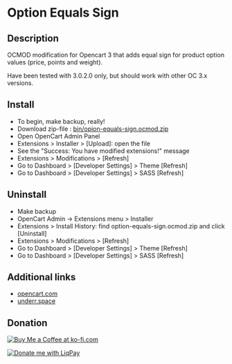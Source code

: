 # Option Equals Sign

## Description
OCMOD modification for Opencart 3 that adds equal sign for product option values (price, points and weight).

Have been tested with 3.0.2.0 only, but should work with other OC 3.x versions.

## Install
* To begin, make backup, really!
* Download zip-file : [bin/opion-equals-sign.ocmod.zip](https://github.com/underr-ua/ocmod3-option-equals-sign/blob/master/bin/option-equals-sign.ocmod.zip)
* Open OpenCart Admin Panel
* Extensions > Installer > [Upload]: open the file
* See the "Success: You have modified extensions!" message
* Extensions > Modifications > [Refresh]
* Go to Dashboard > [Developer Settings] > Theme [Refresh]
* Go to Dashboard > [Developer Settings] > SASS [Refresh]

## Uninstall
* Make backup
* OpenCart Admin -> Extensions menu > Installer
* Extensions > Install History: find option-equals-sign.ocmod.zip and click [Uninstall]
* Extensions > Modifications > [Refresh]
* Go to Dashboard > [Developer Settings] > Theme [Refresh]
* Go to Dashboard > [Developer Settings] > SASS [Refresh]

## Additional links
* [opencart.com](https://www.opencart.com/index.php?route=marketplace/extension/info&extension_id=34383)
* [underr.space](https://underr.space/notes/projects/project-005.html)

## Donation
<a href='https://ko-fi.com/X8X290YA' target='_blank'><img src='https://image.ibb.co/hmWnnc/kofi.png' border='0' alt='Buy Me a Coffee at ko-fi.com'/></a>

<a href='https://www.liqpay.ua/en/checkout/card/underr' target='_blank'><img src='https://image.ibb.co/nA3HoS/liqpay.png' border='0' alt='Donate me with LiqPay'/></a>
